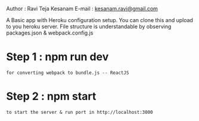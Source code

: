 
Author  : Ravi Teja Kesanam
E-mail  : kesanam.ravi@gmail.com

A Basic app with Heroku configuration setup. You can clone this and upload to you heroku server. File structure is understandable by observing packages.json & webpack.config.js

# Step 1 : npm run dev 
    for converting webpack to bundle.js -- ReactJS
    
# Step 2 : npm start
    to start the server & run port in http://localhost:3000
    